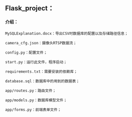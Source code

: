 ## Flask_project：

#### 介绍：

    MySQLExplanation.docx：导出CSV时数据库的配置以及存储路径信息；
    
    camera_cfg.json：摄像头RTSP数据流；
    
    config.py：配置文件；
    
    start.py：运行此文件，程序启动；
    
    requirements.txt：需要安装的依赖库；
    
    database.sql：数据库中的用到的数据表；
    
    app/routes.py：路由文件；
    
    app/models.py：数据库模型文件；
    
    app/forms.py：前端表单文件；
    

